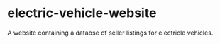 # electric-vehicle-website
A website containing a databse of seller listings for electricle vehicles.
